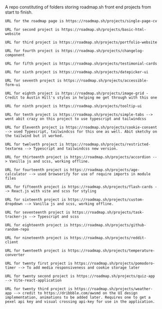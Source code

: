 A repo constituting of folders storing roadmap.sh front end projects from start to finish.

    URL for the roadmap page is https://roadmap.sh/projects/single-page-cv

    URL for second project is https://roadmap.sh/projects/basic-html-website

    URL for third project is https://roadmap.sh/projects/portfolio-website

    URL for fourth project is https://roadmap.sh/projects/changelog-component

    URL for fifth project is https://roadmap.sh/projects/testimonial-cards

    URL for sixth project is https://roadmap.sh/projects/datepicker-ui

    URL for seventh project is https://roadmap.sh/projects/accessible-form-ui

    URL for eighth project is https://roadmap.sh/projects/image-grid - Credit to Austin Hill's styles in helping me get through with this one

    URL for ninth project is https://roadmap.sh/projects/tooltip-ui

    URL for tenth project is https://roadmap.sh/projects/simple-tabs --> went abit crazy on this project to use typescript and tailwindcss

    URL for Eleventh project is https://roadmap.sh/projects/cookie-consent --> used Typescript, tailwindcss for this one as well. Abit sketchy on the tailwind but it worked.

    URL for twelveth project is https://roadmap.sh/projects/restricted-textarea --> Typescript and tailwindcss new version.

    URL for thirteenth project is https://roadmap.sh/projects/accordion --> Vanilla js and scss, working offline.

    URL for fourteenth project is https://roadmap.sh/projects/age-calculator --> used browserify for use of require imports in module files

    URL for fifteenth project is https://roadmap.sh/projects/flash-cards --> React.js with vite and scss for styling

    URL for sixteenth project is https://roadmap.sh/projects/custom-dropdown --> Vanilla js and scss, working offline.

    URL for seventeenth project is https://roadmap.sh/projects/task-tracker-js --> Typescript and scss

    URL for eighteenth project is https://roadmap.sh/projects/github-random-repo

    URL for nineteenth project is https://roadmap.sh/projects/reddit-client

    URL for twenteeth project is https://roadmap.sh/projects/temperature-converter

    URL for twenty first project is https://roadmap.sh/projects/pomodoro-timer --> To add media responsiveness and cookie storage later

    URL for twenty second project is https://roadmap.sh/projects/quiz-app --> Vite-react-application

    URL for twenty third project is https://roadmap.sh/projects/weather-app --> credit to https://dribbble.com/awsmd on the UI design implementation, animations to be added later. Requires one to get a pexel api key and visual crossing api-key for use in the application.
